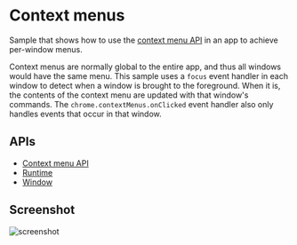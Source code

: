 # Context menus

Sample that shows how to use the [context menu API](http://developer.chrome.com/trunk/apps/contextMenus.html) in an app to achieve per-window menus.

Context menus are normally global to the entire app, and thus all windows would have the same menu. This sample uses a `focus` event handler in each window to detect when a window is brought to the foreground. When it is, the contents of the context menu are updated with that window's commands. The `chrome.contextMenus.onClicked` event handler also only handles events that occur in that window.

## APIs

* [Context menu API](http://developer.chrome.com/trunk/apps/contextMenus.html)
* [Runtime](http://developer.chrome.com/trunk/apps/app.runtime.html)
* [Window](http://developer.chrome.com/trunk/apps/app.window.html)


     
## Screenshot
![screenshot](https://raw.github.com/GoogleChrome/chrome-app-samples/master/context-menu/assets/screenshot_1280_800.png)

